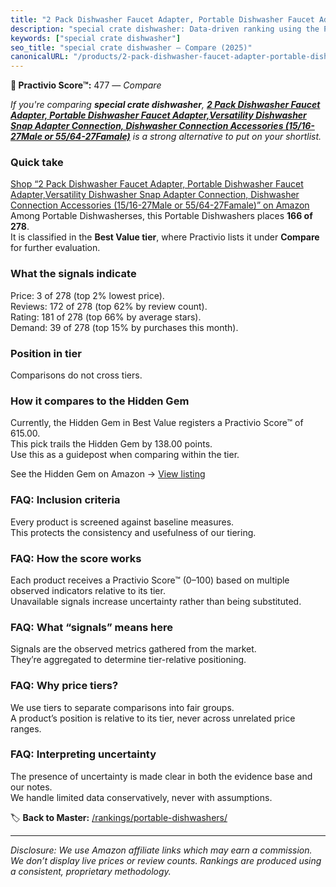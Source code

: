```yaml
---
title: "2 Pack Dishwasher Faucet Adapter, Portable Dishwasher Faucet Adapter,Versatility Dishwasher Snap Adapter Connection, Dishwasher Connection Accessories (15/16-27Male or 55/64-27Famale)"
description: "special crate dishwasher: Data-driven ranking using the Practivio Score™. Positioned by quality, value, demand, findability, momentum."
keywords: ["special crate dishwasher"]
seo_title: "special crate dishwasher — Compare (2025)"
canonicalURL: "/products/2-pack-dishwasher-faucet-adapter-portable-dishwasher-faucet-adapterversatility-dishwasher-snap-adapter-connection-dishwasher-connection-accessories-1516-27male-or-5564-27famale-B0F4K5J5M1/"
---
```


**🛒 Practivio Score™:** 477 — _Compare_


*If you're comparing **special crate dishwasher**, **[2 Pack Dishwasher Faucet Adapter, Portable Dishwasher Faucet Adapter,Versatility Dishwasher Snap Adapter Connection, Dishwasher Connection Accessories (15/16-27Male or 55/64-27Famale)](https://www.amazon.com/dp/B0F4K5J5M1?tag=practivio-20)** is a strong alternative to put on your shortlist.*
### Quick take
[Shop “2 Pack Dishwasher Faucet Adapter, Portable Dishwasher Faucet Adapter,Versatility Dishwasher Snap Adapter Connection, Dishwasher Connection Accessories (15/16-27Male or 55/64-27Famale)” on Amazon](https://www.amazon.com/dp/B0F4K5J5M1?tag=practivio-20)
Among Portable Dishwasherses, this Portable Dishwashers places **166 of 278**.  
It is classified in the **Best Value tier**, where Practivio lists it under **Compare** for further evaluation.

### What the signals indicate
Price: 3 of 278 (top 2% lowest price).  
Reviews: 172 of 278 (top 62% by review count).  
Rating: 181 of 278 (top 66% by average stars).  
Demand: 39 of 278 (top 15% by purchases this month).

### Position in tier
Comparisons do not cross tiers.

### How it compares to the Hidden Gem
Currently, the Hidden Gem in Best Value registers a Practivio Score™ of 615.00.  
This pick trails the Hidden Gem by 138.00 points.  
Use this as a guidepost when comparing within the tier.  

See the Hidden Gem on Amazon → [View listing](https://www.amazon.com/dp/B00K8FS5R2?tag=practivio-20)

### FAQ: Inclusion criteria
Every product is screened against baseline measures.  
This protects the consistency and usefulness of our tiering.

### FAQ: How the score works
Each product receives a Practivio Score™ (0–100) based on multiple observed indicators relative to its tier.  
Unavailable signals increase uncertainty rather than being substituted.

### FAQ: What “signals” means here
Signals are the observed metrics gathered from the market.  
They’re aggregated to determine tier-relative positioning.

### FAQ: Why price tiers?
We use tiers to separate comparisons into fair groups.  
A product’s position is relative to its tier, never across unrelated price ranges.

### FAQ: Interpreting uncertainty
The presence of uncertainty is made clear in both the evidence base and our notes.  
We handle limited data conservatively, never with assumptions.

<!-- Missing template for Compare/CompareWithinPriceClass -->


🏷️ **Back to Master:** [/rankings/portable-dishwashers/](/rankings/portable-dishwashers/)

---
_Disclosure: We use Amazon affiliate links which may earn a commission. We don’t display live prices or review counts. Rankings are produced using a consistent, proprietary methodology._

